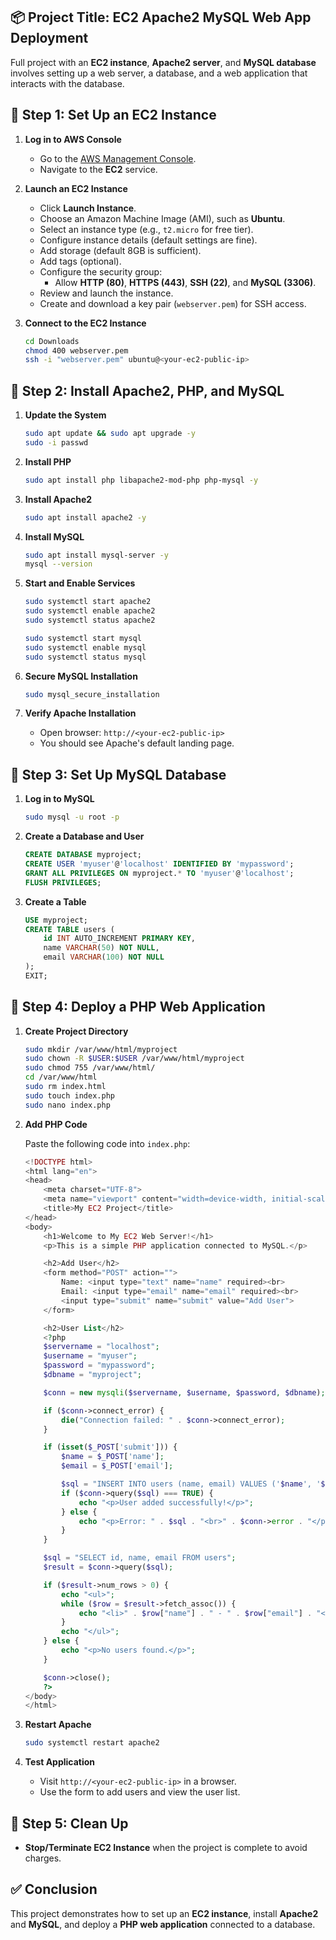 ## 📦 Project Title: EC2 Apache2 MySQL Web App Deployment

Full project with an **EC2 instance**, **Apache2 server**, and **MySQL database** involves setting up a web server, a database, and a web application that interacts with the database.

## 📌 Step 1: Set Up an EC2 Instance

1. **Log in to AWS Console**

   - Go to the [AWS Management Console](https://aws.amazon.com/console/).
   - Navigate to the **EC2** service.

2. **Launch an EC2 Instance**

   - Click **Launch Instance**.
   - Choose an Amazon Machine Image (AMI), such as **Ubuntu**.
   - Select an instance type (e.g., `t2.micro` for free tier).
   - Configure instance details (default settings are fine).
   - Add storage (default 8GB is sufficient).
   - Add tags (optional).
   - Configure the security group:
     - Allow **HTTP (80)**, **HTTPS (443)**, **SSH (22)**, and **MySQL (3306)**.
   - Review and launch the instance.
   - Create and download a key pair (`webserver.pem`) for SSH access.

3. **Connect to the EC2 Instance**

   ```bash
   cd Downloads
   chmod 400 webserver.pem
   ssh -i "webserver.pem" ubuntu@<your-ec2-public-ip>
   ```

## 📌 Step 2: Install Apache2, PHP, and MySQL

1. **Update the System**

   ```bash
   sudo apt update && sudo apt upgrade -y
   sudo -i passwd
   ```

2. **Install PHP**

   ```bash
   sudo apt install php libapache2-mod-php php-mysql -y
   ```

3. **Install Apache2**

   ```bash
   sudo apt install apache2 -y
   ```

4. **Install MySQL**

   ```bash
   sudo apt install mysql-server -y
   mysql --version
   ```

5. **Start and Enable Services**

   ```bash
   sudo systemctl start apache2
   sudo systemctl enable apache2
   sudo systemctl status apache2

   sudo systemctl start mysql
   sudo systemctl enable mysql
   sudo systemctl status mysql
   ```

6. **Secure MySQL Installation**

   ```bash
   sudo mysql_secure_installation
   ```

7. **Verify Apache Installation**

   * Open browser: `http://<your-ec2-public-ip>`
   * You should see Apache's default landing page.

## 📌 Step 3: Set Up MySQL Database

1. **Log in to MySQL**

   ```bash
   sudo mysql -u root -p
   ```

2. **Create a Database and User**

   ```sql
   CREATE DATABASE myproject;
   CREATE USER 'myuser'@'localhost' IDENTIFIED BY 'mypassword';
   GRANT ALL PRIVILEGES ON myproject.* TO 'myuser'@'localhost';
   FLUSH PRIVILEGES;
   ```

3. **Create a Table**

   ```sql
   USE myproject;
   CREATE TABLE users (
       id INT AUTO_INCREMENT PRIMARY KEY,
       name VARCHAR(50) NOT NULL,
       email VARCHAR(100) NOT NULL
   );
   EXIT;
   ```


## 📌 Step 4: Deploy a PHP Web Application

1. **Create Project Directory**

   ```bash
   sudo mkdir /var/www/html/myproject
   sudo chown -R $USER:$USER /var/www/html/myproject
   sudo chmod 755 /var/www/html/
   cd /var/www/html
   sudo rm index.html
   sudo touch index.php
   sudo nano index.php
   ```

2. **Add PHP Code**

   Paste the following code into `index.php`:

   ```php
   <!DOCTYPE html>
   <html lang="en">
   <head>
       <meta charset="UTF-8">
       <meta name="viewport" content="width=device-width, initial-scale=1.0">
       <title>My EC2 Project</title>
   </head>
   <body>
       <h1>Welcome to My EC2 Web Server!</h1>
       <p>This is a simple PHP application connected to MySQL.</p>

       <h2>Add User</h2>
       <form method="POST" action="">
           Name: <input type="text" name="name" required><br>
           Email: <input type="email" name="email" required><br>
           <input type="submit" name="submit" value="Add User">
       </form>

       <h2>User List</h2>
       <?php
       $servername = "localhost";
       $username = "myuser";
       $password = "mypassword";
       $dbname = "myproject";

       $conn = new mysqli($servername, $username, $password, $dbname);

       if ($conn->connect_error) {
           die("Connection failed: " . $conn->connect_error);
       }

       if (isset($_POST['submit'])) {
           $name = $_POST['name'];
           $email = $_POST['email'];

           $sql = "INSERT INTO users (name, email) VALUES ('$name', '$email')";
           if ($conn->query($sql) === TRUE) {
               echo "<p>User added successfully!</p>";
           } else {
               echo "<p>Error: " . $sql . "<br>" . $conn->error . "</p>";
           }
       }

       $sql = "SELECT id, name, email FROM users";
       $result = $conn->query($sql);

       if ($result->num_rows > 0) {
           echo "<ul>";
           while ($row = $result->fetch_assoc()) {
               echo "<li>" . $row["name"] . " - " . $row["email"] . "</li>";
           }
           echo "</ul>";
       } else {
           echo "<p>No users found.</p>";
       }

       $conn->close();
       ?>
   </body>
   </html>
   ```

3. **Restart Apache**

   ```bash
   sudo systemctl restart apache2
   ```

4. **Test Application**

   * Visit `http://<your-ec2-public-ip>` in a browser.
   * Use the form to add users and view the user list.


## 📌 Step 5: Clean Up

* **Stop/Terminate EC2 Instance** when the project is complete to avoid charges.


## ✅ Conclusion

This project demonstrates how to set up an **EC2 instance**, install **Apache2** and **MySQL**, and deploy a **PHP web application** connected to a database.

